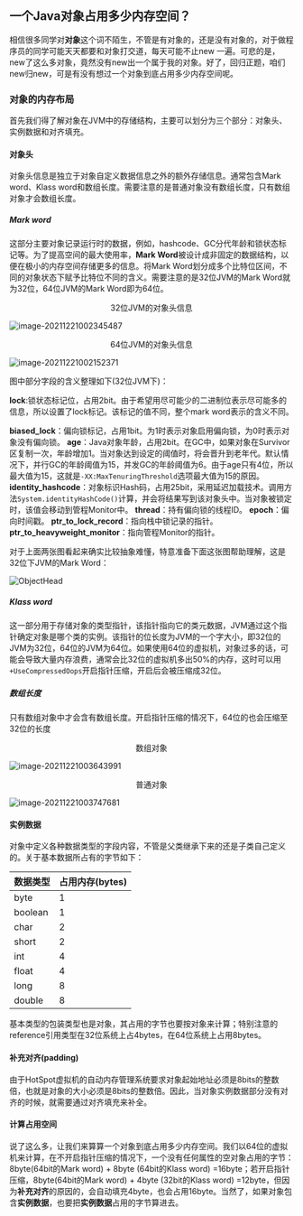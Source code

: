 ## 一个Java对象占用多少内存空间？

相信很多同学对**对象**这个词不陌生，不管是有对象的，还是没有对象的，对于做程序员的同学可能天天都要和对象打交道，每天可能不止new 一遍。可悲的是，new了这么多对象，竟然没有new出一个属于我的对象。好了，回归正题，咱们new归new，可是有没有想过一个对象到底占用多少内存空间呢。

### 对象的内存布局

首先我们得了解对象在JVM中的存储结构，主要可以划分为三个部分：对象头、实例数据和对齐填充。

#### 对象头

对象头信息是独立于对象自定义数据信息之外的额外存储信息。通常包含Mark word、Klass word和数组长度。需要注意的是普通对象没有数组长度，只有数组对象才会数组长度。

##### Mark word

这部分主要对象记录运行时的数据，例如，hashcode、GC分代年龄和锁状态标记等。为了提高空间的最大使用率，**Mark Word**被设计成非固定的数据结构，以便在极小的内存空间存储更多的信息。将Mark Word划分成多个比特位区间，不同的对象状态下赋予比特位不同的含义。需要注意的是32位JVM的Mark Word就为32位，64位JVM的Mark Word即为64位。

<center>32位JVM的对象头信息</center>

![image-20211221002345487](/Users/trel/Documents/图片/临时图片素材/image-20211221002345487.png)

<center>64位JVM的对象头信息</center>

![image-20211221002152371](/Users/trel/Documents/图片/临时图片素材/image-20211221002152371.png)

图中部分字段的含义整理如下(32位JVM下)：

**lock**:锁状态标记位，占用2bit。由于希望用尽可能少的二进制位表示尽可能多的信息，所以设置了lock标记。该标记的值不同，整个mark word表示的含义不同。

**biased_lock**：偏向锁标记，占用1bit。为1时表示对象启用偏向锁，为0时表示对象没有偏向锁。
**age**：Java对象年龄，占用2bit。在GC中，如果对象在Survivor区复制一次，年龄增加1。当对象达到设定的阈值时，将会晋升到老年代。默认情况下，并行GC的年龄阈值为15，并发GC的年龄阈值为6。由于age只有4位，所以最大值为15，这就是`-XX:MaxTenuringThreshold`选项最大值为15的原因。
**identity_hashcode**：对象标识Hash码，占用25bit，采用延迟加载技术。调用方法`System.identityHashCode()`计算，并会将结果写到该对象头中。当对象被锁定时，该值会移动到管程Monitor中。
**thread**：持有偏向锁的线程ID。
**epoch**：偏向时间戳。
**ptr_to_lock_record**：指向栈中锁记录的指针。
**ptr_to_heavyweight_monitor**：指向管程Monitor的指针。

对于上面两张图看起来确实比较抽象难懂，特意准备下面这张图帮助理解，这是32位下JVM的Mark Word：

![ObjectHead](/Users/trel/Documents/图片/临时图片素材/ObjectHead.png)

##### Klass word

这一部分用于存储对象的类型指针，该指针指向它的类元数据，JVM通过这个指针确定对象是哪个类的实例。该指针的位长度为JVM的一个字大小，即32位的JVM为32位，64位的JVM为64位。如果使用64位的虚拟机，对象过多的话，可能会导致大量内存浪费，通常会比32位的虚拟机多出50%的内存，这时可以用`+UseCompressedOops`开启指针压缩，开启后会被压缩成32位。

##### 数组长度

只有数组对象中才会含有数组长度。开启指针压缩的情况下，64位的也会压缩至32位的长度

<center>数组对象</center>

![image-20211221003643991](/Users/trel/Documents/图片/临时图片素材/image-20211221003643991.png)

<center>普通对象</center>

![image-20211221003747681](/Users/trel/Documents/图片/临时图片素材/image-20211221003747681.png)



#### 实例数据

对象中定义各种数据类型的字段内容，不管是父类继承下来的还是子类自己定义的。关于基本数据所占有的字节如下：

| 数据类型 | 占用内存(bytes) |
| -------- | --------------- |
| byte     | 1               |
| boolean  | 1               |
| char     | 2               |
| short    | 2               |
| int      | 4               |
| float    | 4               |
| long     | 8               |
| double   | 8               |

基本类型的包装类型也是对象，其占用的字节也要按对象来计算；特别注意的reference引用类型在32位系统上占4bytes，在64位系统上占用8bytes。

#### 补充对齐(padding)

由于HotSpot虚拟机的自动内存管理系统要求对象起始地址必须是8bits的整数倍，也就是对象的大小必须是8bits的整数倍。因此，当对象实例数据部分没有对齐的时候，就需要通过对齐填充来补全。

#### 计算占用空间

说了这么多，让我们来算算一个对象到底占用多少内存空间。我们以64位的虚拟机来计算，在不开启指针压缩的情况下，一个没有任何属性的空对象占用的字节：8byte(64bit的Mark word) + 8byte (64bit的Klass word) =16byte；若开启指针压缩，8byte(64bit的Mark word) + 4byte (32bit的Klass word) =12byte，但因为**补充对齐**的原因的，会自动填充4byte，也会占用16byte。当然了，如果对象包含**实例数据**，也要把**实例数据**占用的字节算进去。



[^参考资料]: https://www.cnblogs.com/makai/p/12466541.html


